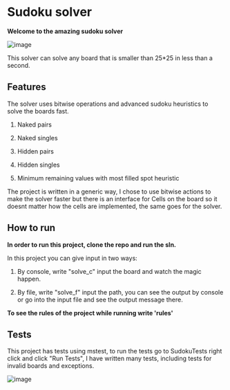 # Sudoku solver
**Welcome to the amazing sudoku solver**

![image](https://github.com/user-attachments/assets/0f0ae0fa-c6be-4623-b62f-25f67c8e4e57)

This solver can solve any board that is smaller than 25*25 in less than a second.

## Features
The solver uses bitwise operations and advanced sudoku heuristics to solve the boards fast.

1. Naked pairs

2. Naked singles

3. Hidden pairs

4. Hidden singles

5. Minimum remaining values with most filled spot heuristic

The project is written in a generic way, I chose to use bitwise actions to make the solver faster but there is an interface for Cells on the board so it doesnt matter how the cells are implemented, the same goes for the solver.

## How to run

**In order to run this project, clone the repo and run the sln.**

In this project you can give input in two ways:

1. By console, write "solve_c" input the board and watch the magic happen.
   
3. By file, write "solve_f" input the path, you can see the output by console or go into the input file and see the output message there.
   
**To see the rules of the project while running write 'rules'**
## Tests
This project has tests using mstest, to run the tests go to SudokuTests right click and click "Run Tests", I have written many tests, including tests for invalid boards and exceptions.

![image](https://github.com/user-attachments/assets/e5977062-442b-4d6d-a726-1df6a7d11755)
